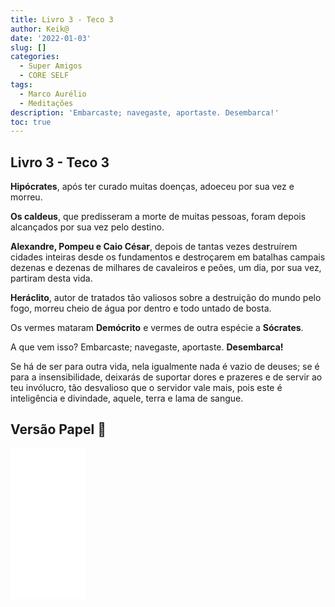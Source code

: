 ```yaml
---
title: Livro 3 - Teco 3
author: Keik@
date: '2022-01-03'
slug: []
categories:
  - Super Amigos
  - CORE SELF
tags:
  - Marco Aurélio
  - Meditações
description: 'Embarcaste; navegaste, aportaste. Desembarca!'
toc: true
---
```


## Livro 3 - Teco 3
**Hipócrates**, após ter curado muitas doenças, adoeceu por sua vez e morreu. 

**Os caldeus**, que predisseram a morte de muitas pessoas, foram depois alcançados por sua vez pelo destino. 

**Alexandre, Pompeu e Caio César**, depois de tantas vezes destruírem cidades inteiras desde os fundamentos e destroçarem em batalhas campais dezenas e dezenas de milhares de cavaleiros e peões, um dia, por sua vez, partiram desta vida. 

**Heráclito**, autor de tratados tão valiosos sobre a destruição do mundo pelo fogo, morreu cheio de água por dentro e todo untado de bosta. 


Os vermes mataram **Demócrito** e vermes de outra espécie a **Sócrates**. 

A que vem isso? Embarcaste; navegaste, aportaste. **Desembarca!** 

Se há de ser para outra vida, nela igualmente nada é vazio de deuses; se é para a insensibilidade, deixarás de suportar dores e prazeres e de servir ao teu invólucro, tão desvalioso que o servidor vale mais, pois este é inteligência e divindade, aquele, terra e lama de sangue.


## Versão Papel :book:
<iframe style="width:120px;height:240px;" marginwidth="0" marginheight="0" scrolling="no" frameborder="0" src="//ws-na.amazon-adsystem.com/widgets/q?ServiceVersion=20070822&OneJS=1&Operation=GetAdHtml&MarketPlace=BR&source=ss&ref=as_ss_li_til&ad_type=product_link&tracking_id=mundodekeika-20&language=pt_BR&marketplace=amazon&region=BR&placement=B092FVY4BB&asins=B092FVY4BB&linkId=37c5ec14221f61f811029aa88b520891&show_border=true&link_opens_in_new_window=true"></iframe>
